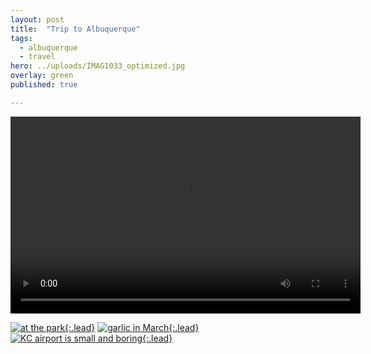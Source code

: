 ```yaml
---
layout: post
title:  "Trip to Albuquerque"
tags:
  - albuquerque
  - travel
hero: ../uploads/IMAG1033_optimized.jpg
overlay: green
published: true

---
```


<video width="560" height="315" controls> 
	<source src="../uploads/VIDEO0065.mp4" type="video/mp4">
		Garlic being watered by drip lines
</video>

[![at the park](../uploads/IMAG1033_optimized.jpg){:.lead}](../uploads/IMAG1033.jpg)
[![garlic in March](../uploads/P3052690_optimized.jpg){:.lead}](../uploads/P3052690.jpg)
[![KC airport is small and boring](../uploads/IMAG1043_optimized.jpg){:.lead}](../uploads/IMAG1043.jpg)